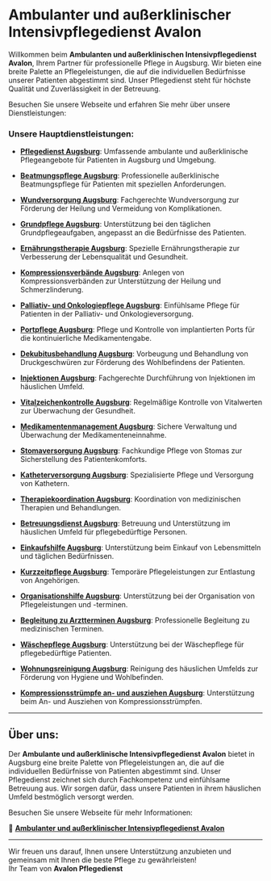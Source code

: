 # Ambulanter und außerklinischer Intensivpflegedienst Avalon

Willkommen beim **Ambulanten und außerklinischen Intensivpflegedienst Avalon**, Ihrem Partner für professionelle Pflege in Augsburg. Wir bieten eine breite Palette an Pflegeleistungen, die auf die individuellen Bedürfnisse unserer Patienten abgestimmt sind. Unser Pflegedienst steht für höchste Qualität und Zuverlässigkeit in der Betreuung.

Besuchen Sie unsere Webseite und erfahren Sie mehr über unsere Dienstleistungen:

### Unsere Hauptdienstleistungen:

- [**Pflegedienst Augsburg**](https://pflege-avalon.de): Umfassende ambulante und außerklinische Pflegeangebote für Patienten in Augsburg und Umgebung.

- [**Beatmungspflege Augsburg**](https://pflege-avalon.de/pflegeangebote/beatmungspflege): Professionelle außerklinische Beatmungspflege für Patienten mit speziellen Anforderungen.

- [**Wundversorgung Augsburg**](https://pflege-avalon.de/pflegeangebote/wundversorgung): Fachgerechte Wundversorgung zur Förderung der Heilung und Vermeidung von Komplikationen.

- [**Grundpflege Augsburg**](https://pflege-avalon.de/pflegeangebote/grundpflege): Unterstützung bei den täglichen Grundpflegeaufgaben, angepasst an die Bedürfnisse des Patienten.

- [**Ernährungstherapie Augsburg**](https://pflege-avalon.de/pflegeangebote/ernaehrungstherapie): Spezielle Ernährungstherapie zur Verbesserung der Lebensqualität und Gesundheit.

- [**Kompressionsverbände Augsburg**](https://pflege-avalon.de/pflegeangebote/kompressionsverbaende): Anlegen von Kompressionsverbänden zur Unterstützung der Heilung und Schmerzlinderung.

- [**Palliativ- und Onkologiepflege Augsburg**](https://pflege-avalon.de/pflegeangebote/palliativ-und-onkologiepflege): Einfühlsame Pflege für Patienten in der Palliativ- und Onkologieversorgung.

- [**Portpflege Augsburg**](https://pflege-avalon.de/pflegeangebote/portpflege): Pflege und Kontrolle von implantierten Ports für die kontinuierliche Medikamentengabe.

- [**Dekubitusbehandlung Augsburg**](https://pflege-avalon.de/pflegeangebote/dekubitusbehandlung): Vorbeugung und Behandlung von Druckgeschwüren zur Förderung des Wohlbefindens der Patienten.

- [**Injektionen Augsburg**](https://pflege-avalon.de/pflegeangebote/injektionen): Fachgerechte Durchführung von Injektionen im häuslichen Umfeld.

- [**Vitalzeichenkontrolle Augsburg**](https://pflege-avalon.de/pflegeangebote/vitalzeichenkontrolle): Regelmäßige Kontrolle von Vitalwerten zur Überwachung der Gesundheit.

- [**Medikamentenmanagement Augsburg**](https://pflege-avalon.de/pflegeangebote/medikamentenmanagement): Sichere Verwaltung und Überwachung der Medikamenteneinnahme.

- [**Stomaversorgung Augsburg**](https://pflege-avalon.de/pflegeangebote/stomaversorgung): Fachkundige Pflege von Stomas zur Sicherstellung des Patientenkomforts.

- [**Katheterversorgung Augsburg**](https://pflege-avalon.de/pflegeangebote/katheterversorgung): Spezialisierte Pflege und Versorgung von Kathetern.

- [**Therapiekoordination Augsburg**](https://pflege-avalon.de/pflegeangebote/therapiekoordination-2): Koordination von medizinischen Therapien und Behandlungen.

- [**Betreuungsdienst Augsburg**](https://pflege-avalon.de/pflegeangebote/betreuungsdienst): Betreuung und Unterstützung im häuslichen Umfeld für pflegebedürftige Personen.

- [**Einkaufshilfe Augsburg**](https://pflege-avalon.de/pflegeangebote/einkaufshilfe): Unterstützung beim Einkauf von Lebensmitteln und täglichen Bedürfnissen.

- [**Kurzzeitpflege Augsburg**](https://pflege-avalon.de/pflegeangebote/kurzzeitpflege): Temporäre Pflegeleistungen zur Entlastung von Angehörigen.

- [**Organisationshilfe Augsburg**](https://pflege-avalon.de/pflegeangebote/organisationshilfe): Unterstützung bei der Organisation von Pflegeleistungen und -terminen.

- [**Begleitung zu Arztterminen Augsburg**](https://pflege-avalon.de/pflegeangebote/begleitung-zu-arztterminen): Professionelle Begleitung zu medizinischen Terminen.

- [**Wäschepflege Augsburg**](https://pflege-avalon.de/pflegeangebote/waeschepflege): Unterstützung bei der Wäschepflege für pflegebedürftige Patienten.

- [**Wohnungsreinigung Augsburg**](https://pflege-avalon.de/pflegeangebote/wohnungsreinigung): Reinigung des häuslichen Umfelds zur Förderung von Hygiene und Wohlbefinden.

- [**Kompressionsstrümpfe an- und ausziehen Augsburg**](https://pflege-avalon.de/pflegeangebote/kompressionsstruempfe-an-und-ausziehen): Unterstützung beim An- und Ausziehen von Kompressionsstrümpfen.

---

## Über uns:

Der **Ambulante und außerklinische Intensivpflegedienst Avalon** bietet in Augsburg eine breite Palette von Pflegeleistungen an, die auf die individuellen Bedürfnisse von Patienten abgestimmt sind. Unser Pflegedienst zeichnet sich durch Fachkompetenz und einfühlsame Betreuung aus. Wir sorgen dafür, dass unsere Patienten in ihrem häuslichen Umfeld bestmöglich versorgt werden.

Besuchen Sie unsere Webseite für mehr Informationen:

🔗 **[Ambulanter und außerklinischer Intensivpflegedienst Avalon](https://pflege-avalon.de/)**

---

Wir freuen uns darauf, Ihnen unsere Unterstützung anzubieten und gemeinsam mit Ihnen die beste Pflege zu gewährleisten!  
Ihr Team von **Avalon Pflegedienst**
